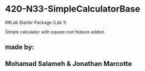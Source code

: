 # 420-N33-SimpleCalculatorBase
##Lab Starter Package (Lab 1)

Simple calculator with square root feature added.

## made by:
## Mohamad Salameh & Jonathan Marcotte
